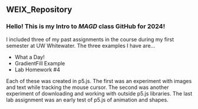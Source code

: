 ## WEIX_Repository

### Hello!  This is my Intro to _MAGD_ class GitHub for **2024**!

I  included three of my past assignments in the course during my first semester at UW Whitewater. The three examples I have are...

* What a Day!
* GradientFill Example
* Lab Homework #4

Each of these was created in p5.js.
The first was an experiment with images and text while tracking the mouse cursor.
The second was another experiment of downloading and working with outside p5.js libraries.
The last lab assignment was an early test of p5.js of animation and shapes.
